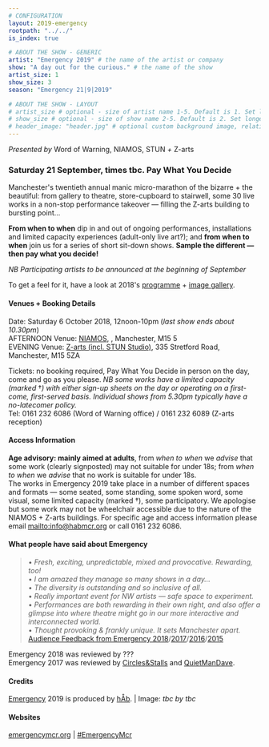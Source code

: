 ```yaml
---
# CONFIGURATION
layout: 2019-emergency
rootpath: "../../"
is_index: true

# ABOUT THE SHOW - GENERIC
artist: "Emergency 2019" # the name of the artist or company
show: "A day out for the curious." # the name of the show
artist_size: 1
show_size: 3
season: "Emergency 21|9|2019"

# ABOUT THE SHOW - LAYOUT
# artist_size # optional - size of artist name 1-5. Default is 1. Set longer names to lower values
# show_size # optional - size of show name 2-5. Default is 2. Set longer names to lower values
# header_image: "header.jpg" # optional custom background image, relative to current page
---
```

*Presented by* Word of Warning, NIAMOS, STUN *+* Z-arts           
         
### Saturday 21 September, times tbc. Pay What You Decide             
Manchester's twentieth annual manic micro-marathon of the bizarre + the beautiful: from gallery to theatre, store-cupboard to stairwell, some 30 live works in a non-stop performance takeover — filling the Z-arts building to bursting point…         
            
**From when to when** dip in and out of ongoing performances, installations and limited capacity experiences (adult-only live art?); and **from when to when** join us for a series of short sit-down shows. **Sample the different — then pay what you decide!**          
        
*NB Participating artists to be announced at the beginning of September*         
        
To get a feel for it, have a look at 2018's [programme](/archive/2018-emergency) + [image gallery](/galleries/2018-emergency).         
         
#### Venues + Booking Details         
Date: Saturday 6 October 2018, 12noon-10pm (*last show ends about 10.30pm*)           
AFTERNOON Venue: <a href="http://www" target="_blank">NIAMOS</a>, , Manchester, M15 5        
EVENING Venue: <a href="http://www.z-arts.org/about-us/getting-here" target="_blank">Z-arts (incl. STUN Studio)</a>, 335 Stretford Road, Manchester, M15 5ZA        

Tickets: no booking required, Pay What You Decide in person on the day, come and go as you please. *NB some works have a limited capacity (marked* †*) with either sign-up sheets on the day or operating on a first-come, first-served basis. Individual shows from 5.30pm typically have a no-latecomer policy.*       
Tel: 0161 232 6086 (Word of Warning office) / 0161 232 6089 (Z-arts reception)          
         
#### Access Information       
**Age advisory: mainly aimed at adults**, from *when to when* we *advise* that some work (clearly signposted) may not suitable for under 18s; from *when to when* we *advise* that no work is suitable for under 18s.<br>The works in Emergency 2019 take place in a number of different spaces and formats — some seated, some standing, some spoken word, some visual, some limited capacity (marked †), some participatory. We apologise but some work may not be wheelchair accessible due to the nature of the NIAMOS + Z-arts buildings. For specific age and access information please email <mailto:info@habmcr.org> or call 0161 232 6086.        
            
#### What people have said about Emergency         
>• *Fresh, exciting, unpredictable, mixed and provocative. Rewarding, too!*<br>• *I am amazed they manage so many shows in a day…*<br>• *The diversity is outstanding and so inclusive of all.*<br>• *Really important event for NW artists — safe space to experiment.*<br>• *Performances are both rewarding in their own right, and also offer a glimpse into where theatre might go in our more interactive and interconnected world.*<br>• *Thought provoking & frankly unique. It sets Manchester apart.*<br>[Audience Feedback from Emergency 2018](/archive/2018-emergency)/[2017](/archive/2017-emergency)/[2016](/archive/2016-emergency)/[2015](/archive/2015-emergency)          
         
Emergency 2018 was reviewed by ???<br>Emergency 2017 was reviewed by <a href="http://circlesandstalls.wordpress.com/2017/10/01/emergency-2017" target="_blank">Circles&Stalls</a> and <a href="http://quietmandave.co.uk/2017/10/emergency-2017" target="_blank">QuietManDave</a>.        
          
#### Credits         
[Emergency](/hab/emergency) 2019 is produced by [hÅb](/hab). | Image: *tbc by tbc*         
               
#### Websites
<a href="http://emergencymcr.org" target="_blank">emergencymcr.org</a> | <a href="http://twitter.com/hashtag/EmergencyMcr" target="_blank">#EmergencyMcr</a>
